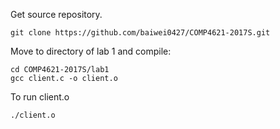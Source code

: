 Get source repository.
```
git clone https://github.com/baiwei0427/COMP4621-2017S.git
```

Move to directory of lab 1 and compile:
```
cd COMP4621-2017S/lab1
gcc client.c -o client.o
```

To run client.o
```
./client.o
```
